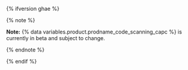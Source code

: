 {% ifversion ghae %}

{% note %}

**Note:** {% data variables.product.prodname_code_scanning_capc %} is currently in beta and subject to change.

{% endnote %}

{% endif %}
